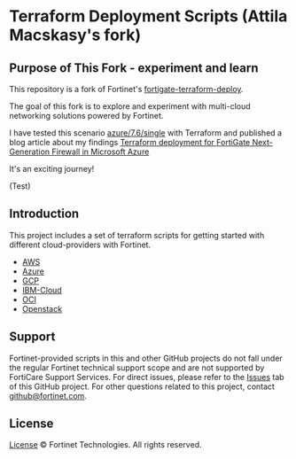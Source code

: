 # Terraform Deployment Scripts (Attila Macskasy's fork)

## Purpose of This Fork - experiment and learn

This repository is a fork of Fortinet's [fortigate-terraform-deploy](https://github.com/fortinet/fortigate-terraform-deploy).

The goal of this fork is to explore and experiment with multi-cloud networking solutions powered by Fortinet.

I have tested this scenario [azure/7.6/single](azure/7.6/single) with Terraform and published a blog article about my findings [Terraform deployment for FortiGate Next-Generation Firewall in Microsoft Azure](https://cloudmigration.blog/terraform-deployment-for-fortigate-next-generation-firewall-in-microsoft-azure/)

It's an exciting journey!

(Test)

## Introduction

This project includes a set of terraform scripts for getting started with different cloud-providers with Fortinet.

* [AWS](https://github.com/fortinet/fortigate-terraform-deploy/tree/main/aws)
* [Azure](https://github.com/fortinet/fortigate-terraform-deploy/tree/main/azure)
* [GCP](https://github.com/fortinet/fortigate-terraform-deploy/tree/main/gcp)
* [IBM-Cloud](https://github.com/fortinet/fortigate-terraform-deploy/tree/main/ibm)
* [OCI](https://github.com/fortinet/fortigate-terraform-deploy/tree/main/oci)
* [Openstack](https://github.com/fortinet/fortigate-terraform-deploy/tree/main/openstack)

## Support
Fortinet-provided scripts in this and other GitHub projects do not fall under the regular Fortinet technical support scope and are not supported by FortiCare Support Services.
For direct issues, please refer to the [Issues](https://github.com/fortinet/fortigate-terraform-deploy/issues) tab of this GitHub project.
For other questions related to this project, contact [github@fortinet.com](mailto:github@fortinet.com).

## License
[License](https://github.com/fortinet/fortigate-terraform-deploy/blob/master/LICENSE) © Fortinet Technologies. All rights reserved.


